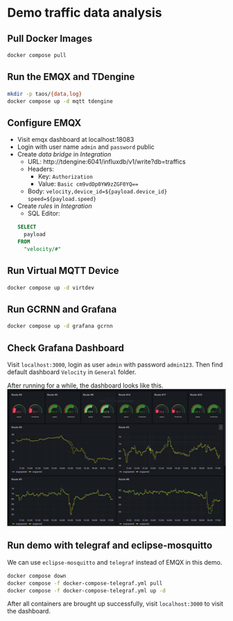# Demo traffic data analysis

## Pull Docker Images

```bash
docker compose pull
```

## Run the EMQX and TDengine

```bash
mkdir -p taos/{data,log}
docker compose up -d mqtt tdengine
```

## Configure EMQX

- Visit emqx dashboard at localhost:18083
- Login with user name `admin` and `password` public
- Create *data bridge* in *Integration*
  - URL: http://tdengine:6041/influxdb/v1/write?db=traffics
  - Headers:
    - Key: `Authorization`
    - Value: `Basic cm9vdDp0YW9zZGF0YQ==`
  - Body: `velocity,device_id=${payload.device_id} speed=${payload.speed}`
- Create *rules* in *Integration*
  - SQL Editor:
  ``` SQL
  SELECT
    payload
  FROM
    "velocity/#"
  ```

## Run Virtual MQTT Device

```bash
docker compose up -d virtdev
```

## Run GCRNN and Grafana

```bash
docker compose up -d grafana gcrnn
```

## Check Grafana Dashboard

Visit `localhost:3000`, login as user `admin` with password `admin123`. Then find default dashboard `Velocity` in `General` folder.

After running for a while, the dashboard looks like this.
![dashboard](dashboard.png)

## Run demo with telegraf and eclipse-mosquitto

We can use `eclipse-mosquitto` and `telegraf` instead of EMQX in this demo.
```bash
docker compose down
docker compose -f docker-compose-telegraf.yml pull
docker compose -f docker-compose-telegraf.yml up -d
```
After all containers are brought up successfully, visit `localhost:3000` to visit the dashboard.
